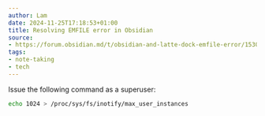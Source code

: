 ```yaml
---
author: Lam
date: 2024-11-25T17:18:53+01:00
title: Resolving EMFILE error in Obsidian
source:
- https://forum.obsidian.md/t/obsidian-and-latte-dock-emfile-error/15306/9
tags:
- note-taking
- tech
---
```


Issue the following command as a superuser:

```bash
echo 1024 > /proc/sys/fs/inotify/max_user_instances
```
